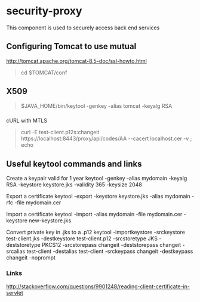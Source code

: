 # security-proxy
This component is used to securely access back end services

## Configuring Tomcat to use mutual 
http://tomcat.apache.org/tomcat-8.5-doc/ssl-howto.html

> cd $TOMCAT/conf



## X509
> $JAVA_HOME/bin/keytool -genkey -alias tomcat -keyalg RSA


###
cURL with MTLS 
> curl -E test-client.p12s:changeit https://localhost:8443/proxy/api/codes/AA --cacert localhost.cer -v ; echo

## Useful keytool commands and links

Create a keypair valid for 1 year
keytool -genkey -alias mydomain -keyalg RSA -keystore keystore.jks -validity 365 -keysize 2048


Export a certificate
keytool -export -keystore keystore.jks -alias mydomain -rfc -file mydomain.cer


Import a certificate
keytool -import -alias mydomain -file mydomain.cer -keystore new-keystore.jks

Convert private key in .jks to a .p12
keytool -importkeystore -srckeystore test-client.jks -destkeystore test-client.p12 -srcstoretype JKS -deststoretype PKCS12 -srcstorepass changeit -deststorepass changeit -srcalias test-client -destalias test-client -srckeypass changeit -destkeypass changeit -noprompt


### Links
http://stackoverflow.com/questions/9901248/reading-client-certificate-in-servlet


